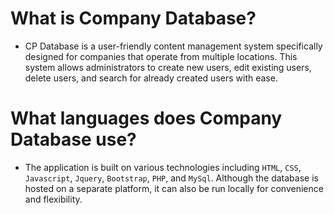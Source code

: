 # What is Company Database?

- CP Database is a user-friendly content management system specifically designed for companies that operate from multiple locations. This system allows administrators to create new users, edit existing users, delete users, and search for already created users with ease.

# What languages does Company Database use?

- The application is built on various technologies including `HTML`, `CSS`, `Javascript`, `Jquery`, `Bootstrap`, `PHP`, and `MySql`. Although the database is hosted on a separate platform, it can also be run locally for convenience and flexibility.


